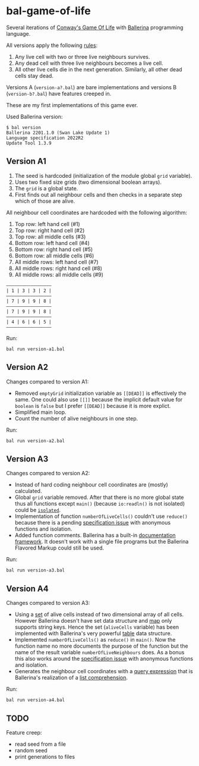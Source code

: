 # bal-game-of-life

Several iterations of [Conway's Game Of Life](https://en.wikipedia.org/wiki/Conway%27s_Game_of_Life) with [Ballerina](https://ballerina.io/) programming language.

All versions apply the following [rules](https://en.wikipedia.org/wiki/Conway%27s_Game_of_Life#Rules):

1. Any live cell with two or three live neighbours survives.
1. Any dead cell with three live neighbours becomes a live cell.
1. All other live cells die in the next generation. Similarly, all other dead cells stay dead.


Versions A (`version-a?.bal`) are bare implementations and versions B (`version-b?.bal`) have features creeped in.

These are my first implementations of this game ever.

Used Ballerina version:
```
$ bal version
Ballerina 2201.1.0 (Swan Lake Update 1)
Language specification 2022R2
Update Tool 1.3.9
```

## Version A1

1. The seed is hardcoded (initialization of the module global `grid` variable).
1. Uses two fixed size grids (two dimensional boolean arrays).
1. The `grid` is a global state.
1. First finds out all neighbour cells and then checks in a separate step which of those are alive.

All neighbour cell coordinates are hardcoded with the following algorithm:
1. Top row: left hand cell (#1)
1. Top row: right hand cell (#2)
1. Top row: all middle cells (#3)
1. Bottom row: left hand cell (#4)
1. Bottom row: right hand cell (#5)
1. Bottom row: all middle cells (#6)
1. All middle rows: left hand cell (#7)
1. All middle rows: right hand cell (#8)
1. All middle rows: all middle cells (#9)

```
―――――――――――――――――
| 1 | 3 | 3 | 2 |
―――――――――――――――――
| 7 | 9 | 9 | 8 |
―――――――――――――――――
| 7 | 9 | 9 | 8 |
―――――――――――――――――
| 4 | 6 | 6 | 5 |
―――――――――――――――――
```

Run:
```
bal run version-a1.bal
```

## Version A2

Changes compared to version A1:

* Removed `emptyGrid` initialization variable as `[[DEAD]]` is effectively the same. One could also use `[[]]` because the implicit default value for `boolean` is `false` but I prefer `[[DEAD]]` because it is more explict.
* Simplified main loop.
* Count the number of alive neighbours in one step.

Run:
```
bal run version-a2.bal
```

## Version A3

Changes compared to version A2:

* Instead of hard coding neighbour cell coordinates are (mostly) calculated.
* Global `grid` variable removed. After that there is no more global state thus all functions except `main()` (because `io:readln()` is not isolated) could be [`isolated`](https://ballerina.io/learn/distinctive-language-features/concurrency/#isolated-functions).
* Implementation of function `numberOfLiveCells()` couldn't use `reduce()` because there is a pending [specification issue](https://github.com/ballerina-platform/ballerina-spec/issues/602) with anonymous functions and isolation.
* Added function comments. Ballerina has a built-in [documentation framework](https://ballerina.io/learn/generate-code-documentation/). It doesn't work with a single file programs but the Ballerina Flavored Markup could still be used.

Run:
```
bal run version-a3.bal
```

## Version A4

Changes compared to version A3:

* Using a [set](https://en.wikipedia.org/wiki/Set_%28abstract_data_type%29) of alive cells instead of two dimensional array of all cells. However Ballerina doesn't have set data structure and [map](https://en.wikipedia.org/wiki/Associative_array) only supports string keys. Hence the set (`aliveCells` variable) has been implemented with Ballerina's very powerful [table](https://ballerina.io/learn/distinctive-language-features/data/#table-concept) data structure.
* Implemented `numberOfLiveCells()` as `reduce()` in `main()`. Now the function name no more documents the purpose of the function but the name of the result variable `numberOfLiveNeighbours` does. As a bonus this also works around the [specification issue](https://github.com/ballerina-platform/ballerina-spec/issues/602) with anonymous functions and isolation.
* Generates the neighbour cell coordinates with a [query expression](https://ballerina.io/learn/distinctive-language-features/data/#query-expressions) that is Ballerina's realization of a [list comprehension](https://en.wikipedia.org/wiki/List_comprehension).

Run:
```
bal run version-a4.bal
```

## TODO

Feature creep:

* read seed from a file
* random seed
* print generations to files